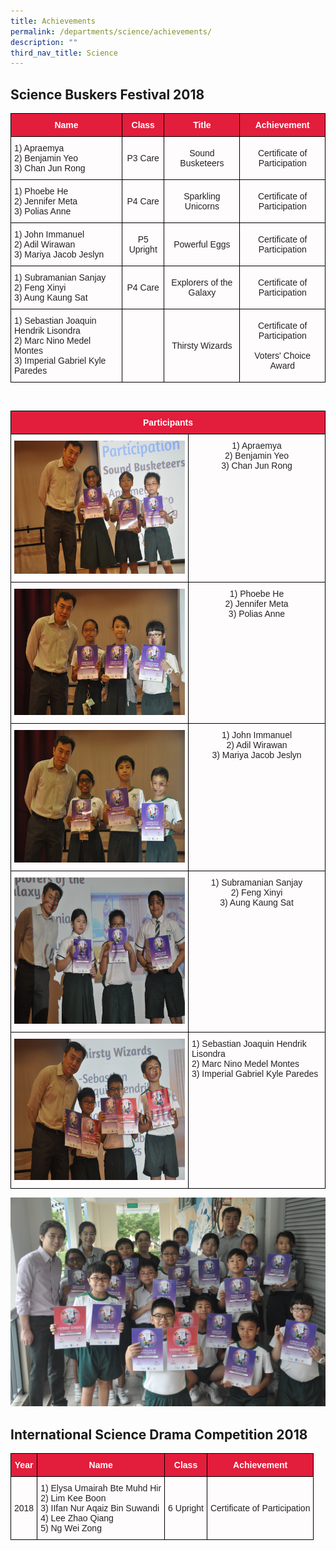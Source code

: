 ```yaml
---
title: Achievements
permalink: /departments/science/achievements/
description: ""
third_nav_title: Science
---
```

Science Buskers Festival 2018
-----------------------------

<style type="text/css">
.tg  {border-collapse:collapse;border-spacing:0;}
.tg td{border-color:black;border-style:solid;border-width:1px;font-family:Arial, sans-serif;font-size:14px;
  overflow:hidden;padding:10px 5px;word-break:normal;}
.tg th{border-color:black;border-style:solid;border-width:1px;font-family:Arial, sans-serif;font-size:14px;
  font-weight:normal;overflow:hidden;padding:10px 5px;word-break:normal;}
.tg .tg-f3bv{background-color:#E31D3C;color:#FFFCFD;font-weight:bold;text-align:center;vertical-align:middle}
.tg .tg-5nwp{background-color:#FFFCFD;color:#222;text-align:left;vertical-align:top}
.tg .tg-3jjr{background-color:#FFFCFD;color:#222;text-align:left;vertical-align:middle}
.tg .tg-wpvf{background-color:#FFFCFD;color:#222;text-align:center;vertical-align:middle}
</style>
<table class="tg">
<thead>
  <tr>
    <th class="tg-f3bv"><span style="color:#FFFCFD;background-color:#E31D3C">Name</span></th>
    <th class="tg-f3bv"><span style="color:#FFFCFD;background-color:#E31D3C">Class</span></th>
    <th class="tg-f3bv"><span style="color:#FFFCFD;background-color:#E31D3C">Title</span></th>
    <th class="tg-f3bv"><span style="color:#FFFCFD;background-color:#E31D3C">Achievement</span></th>
  </tr>
</thead>
<tbody>
  <tr>
    <td class="tg-5nwp">1) Apraemya<br>2) Benjamin Yeo<br>3) Chan Jun Rong</td>
    <td class="tg-wpvf"><span style="color:#222;background-color:#FFFCFD">P3 Care</span></td>
    <td class="tg-wpvf"><span style="color:#222;background-color:#FFFCFD">Sound Busketeers</span></td>
    <td class="tg-wpvf"><span style="color:#222;background-color:#FFFCFD">Certificate of Participation</span></td>
  </tr>
  <tr>
    <td class="tg-5nwp">1) Phoebe He<br>2) Jennifer Meta<br>3) Polias Anne</td>
    <td class="tg-wpvf"><span style="color:#222;background-color:#FFFCFD">P4 Care</span></td>
    <td class="tg-wpvf"><span style="color:#222;background-color:#FFFCFD">Sparkling Unicorns</span></td>
    <td class="tg-wpvf"><span style="color:#222;background-color:#FFFCFD">Certificate of Participation</span></td>
  </tr>
  <tr>
    <td class="tg-3jjr"><span style="color:#222;background-color:#FFFCFD">1) John Immanuel</span><br><span style="color:#222;background-color:#FFFCFD">2) Adil Wirawan</span><br><span style="color:#222;background-color:#FFFCFD">3) Mariya Jacob Jeslyn</span></td>
    <td class="tg-wpvf"><span style="color:#222;background-color:#FFFCFD">P5 Upright</span></td>
    <td class="tg-wpvf"><span style="color:#222;background-color:#FFFCFD">Powerful Eggs</span></td>
    <td class="tg-wpvf"><span style="color:#222;background-color:#FFFCFD">Certificate of Participation</span></td>
  </tr>
  <tr>
    <td class="tg-5nwp">1) Subramanian Sanjay<br>2) Feng Xinyi<br>3) Aung Kaung Sat</td>
    <td class="tg-wpvf"><span style="color:#222;background-color:#FFFCFD">P4 Care</span></td>
    <td class="tg-wpvf"><span style="color:#222;background-color:#FFFCFD">Explorers of the Galaxy</span></td>
    <td class="tg-wpvf"><span style="color:#222;background-color:#FFFCFD">Certificate of Participation</span></td>
  </tr>
  <tr>
    <td class="tg-3jjr"><span style="color:#222;background-color:#FFFCFD">1) Sebastian Joaquin Hendrik Lisondra</span><br><span style="color:#222;background-color:#FFFCFD">2) Marc Nino Medel Montes</span><br><span style="color:#222;background-color:#FFFCFD">3) Imperial Gabriel Kyle Paredes</span></td>
    <td class="tg-wpvf"></td>
    <td class="tg-wpvf"><span style="color:#222;background-color:#FFFCFD">Thirsty Wizards</span></td>
    <td class="tg-wpvf"><span style="color:#222;background-color:#FFFCFD">Certificate of Participation</span><br><br><span style="color:#222;background-color:#FFFCFD">Voters' Choice Award</span></td>
  </tr>
</tbody>
</table>


<br>

<style type="text/css">
.tg  {border-collapse:collapse;border-spacing:0;}
.tg td{border-color:black;border-style:solid;border-width:1px;font-family:Arial, sans-serif;font-size:14px;
  overflow:hidden;padding:10px 5px;word-break:normal;}
.tg th{border-color:black;border-style:solid;border-width:1px;font-family:Arial, sans-serif;font-size:14px;
  font-weight:normal;overflow:hidden;padding:10px 5px;word-break:normal;}
.tg .tg-f3bv{background-color:#E31D3C;color:#FFFCFD;font-weight:bold;text-align:center;vertical-align:middle}
.tg .tg-5nwp{background-color:#FFFCFD;color:#222;text-align:left;vertical-align:top}
.tg .tg-8fqz{background-color:#FFFCFD;color:#222;text-align:center;vertical-align:top}
</style>
<table class="tg">
<thead>
  <tr>
    <th class="tg-f3bv" colspan="2"><span style="color:#FFFCFD;background-color:#E31D3C">Participants</span></th>
  </tr>
</thead>
<tbody>
  <tr>
    <td class="tg-8fqz"><img src="/images/DSC_0030.jpg" alt="Science Buskers Festival 2018" width="322" height="213"></td>
    <td class="tg-8fqz"><span style="color:#222">1) Apraemya</span><br><span style="color:#222">2) Benjamin Yeo</span><br><span style="color:#222">3) Chan Jun Rong</span></td>
  </tr>
  <tr>
    <td class="tg-8fqz"><img src="/images/DSC_0032.jpg" alt="Science Buskers Festival 2018" width="335" height="202"></td>
    <td class="tg-8fqz"><span style="color:#222">1) Phoebe He</span><br><span style="color:#222">2) Jennifer Meta</span><br><span style="color:#222">3) Polias Anne</span></td>
  </tr>
  <tr>
    <td class="tg-8fqz"><img src="/images/DSC_0034.jpg" width="334" height="212"></td>
    <td class="tg-8fqz"><span style="color:#222">1) John Immanuel</span><br><span style="color:#222">2) Adil Wirawan</span><br><span style="color:#222">3) Mariya Jacob Jeslyn</span></td>
  </tr>
  <tr>
    <td class="tg-8fqz"><img src="/images/DSC_0036.jpg" alt="Science Buskers Festival 2018" width="341" height="234"></td>
    <td class="tg-8fqz"><span style="color:#222">1) Subramanian Sanjay</span><br><span style="color:#222">2) Feng Xinyi </span><br>3) Aung Kaung Sat</td>
  </tr>
  <tr>
    <td class="tg-8fqz"><img src="/images/DSC_0038.jpg" alt="Science Buskers Festival 2018" width="346" height="226"></td>
    <td class="tg-5nwp"><span style="color:#222">1) Sebastian Joaquin Hendrik Lisondra</span><br><span style="color:#222">2) Marc Nino Medel Montes</span><br><span style="color:#222">3) Imperial Gabriel Kyle Paredes</span></td>
  </tr>
</tbody>
</table>

![](/images/DSC_0042.jpg)

International Science Drama Competition 2018
--------------------------------------------

<style type="text/css">
.tg  {border-collapse:collapse;border-spacing:0;}
.tg td{border-color:black;border-style:solid;border-width:1px;font-family:Arial, sans-serif;font-size:14px;
  overflow:hidden;padding:10px 5px;word-break:normal;}
.tg th{border-color:black;border-style:solid;border-width:1px;font-family:Arial, sans-serif;font-size:14px;
  font-weight:normal;overflow:hidden;padding:10px 5px;word-break:normal;}
.tg .tg-f3bv{background-color:#E31D3C;color:#FFFCFD;font-weight:bold;text-align:center;vertical-align:middle}
.tg .tg-5nwp{background-color:#FFFCFD;color:#222;text-align:left;vertical-align:top}
.tg .tg-wpvf{background-color:#FFFCFD;color:#222;text-align:center;vertical-align:middle}
</style>
<table class="tg">
<thead>
  <tr>
    <th class="tg-f3bv"><span style="color:#FFFCFD;background-color:#E31D3C">Year</span></th>
    <th class="tg-f3bv"><span style="color:#FFFCFD;background-color:#E31D3C">Name</span></th>
    <th class="tg-f3bv"><span style="color:#FFFCFD;background-color:#E31D3C">Class</span></th>
    <th class="tg-f3bv"><span style="color:#FFFCFD;background-color:#E31D3C">Achievement</span></th>
  </tr>
</thead>
<tbody>
  <tr>
    <td class="tg-wpvf"><span style="color:#222;background-color:#FFFCFD">2018</span></td>
    <td class="tg-5nwp">1) Elysa Umairah Bte Muhd Hir<br>2) Lim Kee Boon<br>3) IIfan Nur Aqaiz Bin Suwandi<br>4) Lee Zhao Qiang<br>5) Ng Wei Zong</td>
    <td class="tg-wpvf"><span style="color:#222;background-color:#FFFCFD">6 Upright</span></td>
    <td class="tg-wpvf"><span style="color:#222;background-color:#FFFCFD">Certificate of Participation</span></td>
  </tr>
</tbody>
</table>
